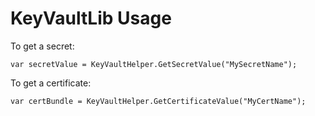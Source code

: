 # KeyVaultLib Usage

To get a secret:

    var secretValue = KeyVaultHelper.GetSecretValue("MySecretName");

 To get a certificate:

    var certBundle = KeyVaultHelper.GetCertificateValue("MyCertName");
